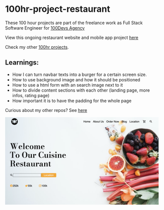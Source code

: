 # 100hr-project-restaurant

These 100 hour projects are part of the freelance work as Full Stack Software Engineer for [100Devs Agency](https://www.linkedin.com/company/100devs/)

View this ongoing restaurant website and mobile app project [here](https://100hr-project-restaurant.vercel.app/)

Check my other [100hr projects](https://github.com/agcdtmr/100hr-project-others).


## Learnings:
- How I can turn navbar texts into a burger for a certain screen size.
- How to use background image and how it should be positioned
- How to use a html form with an search image next to it
- How to divide content sections with each other (landing page, more infos, rating page)
- How important it is to have the padding for the whole page

Curious about my other repos? See [here](https://github.com/agcdtmr?tab=repositories)


<img src="img/Screenshot 2023-01-31 at 14.11.03.png" alt="Restaurant Landing Page" width="500"/>

